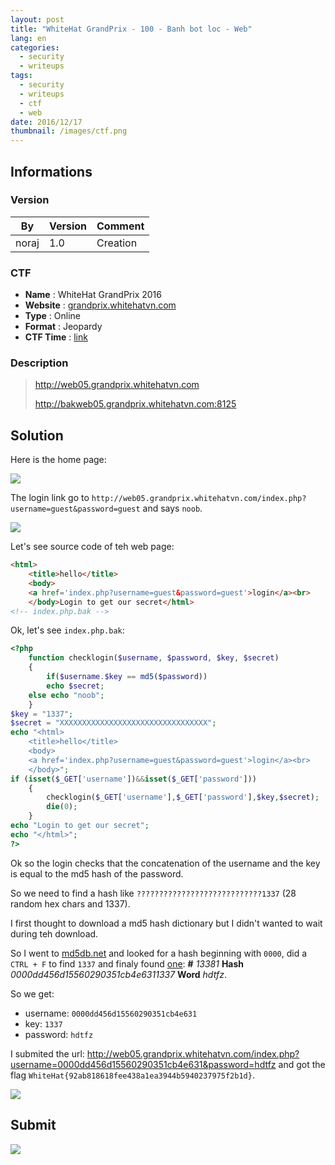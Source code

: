 ```yaml
---
layout: post
title: "WhiteHat GrandPrix - 100 - Banh bot loc - Web"
lang: en
categories:
  - security
  - writeups
tags:
  - security
  - writeups
  - ctf
  - web
date: 2016/12/17
thumbnail: /images/ctf.png
---
```

## Informations

### Version

| By    | Version | Comment
| ---   | ---     | ---
| noraj | 1.0     | Creation

### CTF

- **Name** : WhiteHat GrandPrix 2016
- **Website** : [grandprix.whitehatvn.com](https://grandprix.whitehatvn.com/Contests/ChallengesContest/32)
- **Type** : Online
- **Format** : Jeopardy
- **CTF Time** : [link](https://ctftime.org/event/398)

### Description

> http://web05.grandprix.whitehatvn.com
>
> http://bakweb05.grandprix.whitehatvn.com:8125

## Solution

Here is the home page:

![](http://i.imgur.com/r2BGme3.png)

The login link go to `http://web05.grandprix.whitehatvn.com/index.php?username=guest&password=guest` and says `noob`.

![](http://i.imgur.com/w7FZJ9a.png)

Let's see source code of teh web page:

```html
<html>
    <title>hello</title>
    <body>
    <a href='index.php?username=guest&password=guest'>login</a><br>
    </body>Login to get our secret</html>
<!-- index.php.bak -->
```

Ok, let's see `index.php.bak`:

```php
<?php
    function checklogin($username, $password, $key, $secret)
    {
        if($username.$key == md5($password))
		echo $secret;
	else echo "noob";
    }
$key = "1337";
$secret = "XXXXXXXXXXXXXXXXXXXXXXXXXXXXXXXXX";
echo "<html>
    <title>hello</title>
    <body>
    <a href='index.php?username=guest&password=guest'>login</a><br>
    </body>";
if (isset($_GET['username'])&&isset($_GET['password']))
    {
        checklogin($_GET['username'],$_GET['password'],$key,$secret);
        die(0);
    }
echo "Login to get our secret";
echo "</html>";
?>
```

Ok so the login checks that the concatenation of the username and the key is equal to the md5 hash of the password.

So we need to find a hash like `????????????????????????????1337` (28 random hex chars and 1337).

I first thought to download a md5 hash dictionary but I didn't wanted to wait during teh download.

So I went to [md5db.net](https://md5db.net/explore/0000) and looked for a hash beginning with `0000`, did a `CTRL + F` to find `1337` and finaly found [one](https://md5db.net/view/0000dd456d15560290351cb4e6311337): **#** *13381* **Hash** *0000dd456d15560290351cb4e6311337* **Word** *hdtfz*.

So we get:
+ username: `0000dd456d15560290351cb4e631`
+ key: `1337`
+ password: `hdtfz`

I submited the url: http://web05.grandprix.whitehatvn.com/index.php?username=0000dd456d15560290351cb4e631&password=hdtfz and got the flag `WhiteHat{92ab818618fee438a1ea3944b5940237975f2b1d}`.

![](http://i.imgur.com/YxrFXdq.png)

## Submit

![](http://i.imgur.com/aFTxLvH.jpg)
